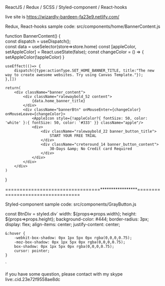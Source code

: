 ReactJS / Redux / SCSS / Styled-component / React-hooks

live site is https://wizardly-bardeen-fa23e9.netlify.com/

Redux, React-hooks sample code: src/components/home/BannerContent.js

function BannerContent() {    
    const dispatch = useDispatch();    
    const data = useSelector(store=>store.home)
    const [appleColor, setAppleColor] = React.useState(false);
    const changeColor = () => {
        setAppleColor(!appleColor)
    }

    useEffect(()=> {
        dispatch({type:actionType.SET_HOME_BANNER_TITLE, title:"The new way to create awesome websites. Try using Canvas Template."});    
    },[])
    
    return(
        <div className="banner_content">
            <div className="ralewaybold_52 content">
                {data.home_banner_title}
            </div>
            <div className="bannerBtn" onMouseEnter={changeColor} onMouseLeave={changeColor}>
                <AppleIcon style={!appleColor?{ fontSize: 50, color: 'white' }:{ fontSize: 50, color: '#333' }} className="apple"/>
                <div>
                    <div className="ralewaybold_22 banner_button_title">
                        START YOUR FREE TRIAL
                    </div>
                    <div className="creteround_14 banner_button_content">
                        30-Days &amp; No Credit card Required
                    </div>
                </div>                
            </div>
        </div>
    )
} 


=================================*****************==================================


Styled-component sample code: src/components/GrayButton.js

const BtnDiv = styled.div`
    width: ${props=>props.width};
    height: ${props=>props.height};
    background-color: #444;
    border-radius: 3px;
    display: flex;
    align-items: center;
    justify-content: center;

    &:hover {
        -webkit-box-shadow: 0px 1px 5px 0px rgba(0,0,0,0.75);
        -moz-box-shadow: 0px 1px 5px 0px rgba(0,0,0,0.75);
        box-shadow: 0px 1px 5px 0px rgba(0,0,0,0.75);
        cursor: pointer;
    }
`




if you have some question, please contact with my skype  live:.cid.23e72f9558ae8dc
